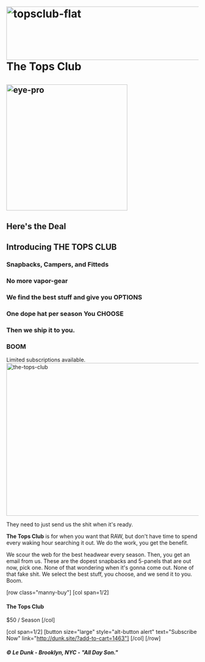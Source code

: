 <h1 class="topsname"><img src="http://media.ledunk.com/img/topsclub-flat.png" alt="topsclub-flat" width="760" height="140" class="topsflat size-full wp-image-1362" />The Tops Club</h1>

<h2 class="eyeproh2"><img src="http://media.ledunk.com/img/eye-pro.png" alt="eye-pro" width="317" height="330" class="eye-pro size-full wp-image-1360" /></h2>

<h2 class="deal"><span>Here's the Deal</span></h2>

<h2>Introducing THE TOPS CLUB</h2>
<h3>Snapbacks, Campers, and Fitteds</h3>

<h3>No more vapor-gear</h3>
<h3>We find the best stuff and give you <strong>OPTIONS</strong></h3>
<h3>One dope hat per season You <strong>CHOOSE</strong></h3>
<h3>Then we ship it to you.</h3>
<h3><strong>BOOM</strong></h3>
Limited subscriptions available.

<img src="http://media.ledunk.com/img/the-tops-club.jpg" alt="the-tops-club" width="960" height="400" class="alignnone topsclub size-full wp-image-1521" />



They need to just send us the shit when it's ready.

<strong>The Tops Club</strong> is for when you want that RAW, but don't have time to spend every waking hour searching it out. We do the work, you get the benefit.

We scour the web for the best headwear every season. Then, you get an email from us. These are the dopest snapbacks and 5-panels that are out now, pick one. None of that wondering when it's gonna come out. None of that fake shit. We select the best stuff, you choose, and we send it to you. Boom.

[row class="manny-buy"]
[col span=1/2]
<h4>The Tops Club</h4>
<span class="price">$50 / Season</span>
[/col]

[col span=1/2]
[button size="large" style="alt-button alert" text="Subscribe Now" link="http://dunk.site/?add-to-cart=1463"]
[/col]
[/row]
 
<h5 class="spidertext">&copy; Le Dunk - Brooklyn, NYC - "All Day Son."</h5>